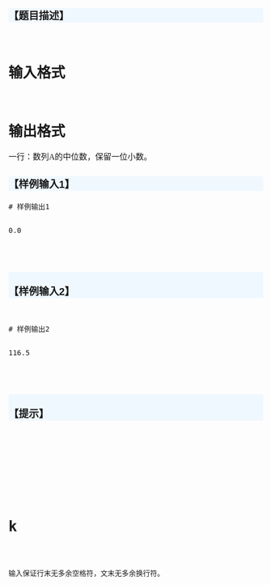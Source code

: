 
<h3 style="font-family:sans-serif;font-size:20px;background-color:#F0F8FF;">
【题目描述】
</h3>
<p style="font-family:serif;font-size:16px;">
<br/>
</p>

# 输入格式


<p style="font-family:serif;font-size:16px;">
<br/>
</p>

# 输出格式


<p style="font-family:serif;font-size:16px;">
一行：数列A的中位数，保留一位小数。
</p>
<h3 style="font-family:sans-serif;font-size:20px;background-color:#F0F8FF;">
【样例输入1】
</h3>
<pre>
# 样例输出1


<pre>0.0</pre>
<h3 style="font-family:sans-serif;font-size:20px;background-color:#F0F8FF;">
【样例输入2】
</h3>
<pre>
# 样例输出2


<pre>116.5</pre>
<h3 style="font-family:sans-serif;font-size:20px;background-color:#F0F8FF;">
【提示】
</h3>
<p style="font-family:serif;font-size:16px;">
<br/>
</p>

# k


<p>
输入保证行末无多余空格符，文末无多余换行符。
</p>
<p>
<br/>
</p>
